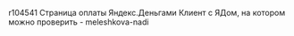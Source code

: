 r104541
Страница оплаты Яндекс.Деньгами
Клиент с ЯДом, на котором можно проверить - meleshkova-nadi

